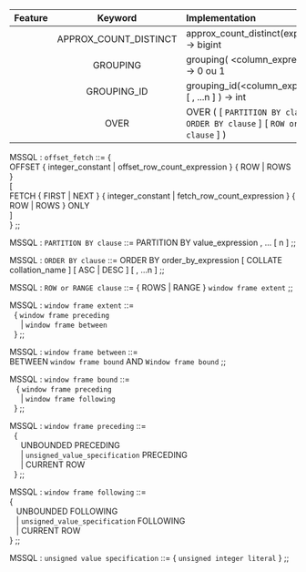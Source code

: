 

| Feature | Keyword | Implementation | MSSQL | Oracle | PGSQL | MySql | MariaDb |
| :---: | :---: | :--- | :---: | :---: | :---: | :---: | :---: |
|   | APPROX_COUNT_DISTINCT | approx_count_distinct(expression) -> bigint  | 2019 |  |  |  |  |
|   | GROUPING | grouping( <column_expression> ) -> 0 ou 1 | 2000 |
|   | GROUPING_ID | grouping_id(<column_expression> [ , ...n ] ) -> int | 2000 |
|   | OVER | OVER ( [ `PARTITION BY clause` ] [ `ORDER BY clause` ] [ `ROW or RANGE clause` ] ) | 2000 |







MSSQL : `offset_fetch` ::= {\
    OFFSET { integer_constant | offset_row_count_expression } { ROW | ROWS } \
    [ \
      FETCH { FIRST | NEXT } { integer_constant | fetch_row_count_expression } { ROW | ROWS } ONLY \
    ] \
} ;;

MSSQL : `PARTITION BY clause` ::= PARTITION BY value_expression , ... [ n ] ;;

MSSQL : `ORDER BY clause` ::= ORDER BY order_by_expression [ COLLATE collation_name ] [ ASC | DESC ] [ , ...n ] ;;

MSSQL : `ROW or RANGE clause` ::=  { ROWS | RANGE } `window frame extent` ;;

MSSQL : `window frame extent` ::=  \
$~~${   `window frame preceding` \
$~~~~$  | `window frame between` \
$~~$} ;;

MSSQL : `window frame between` ::= \
  BETWEEN `window frame bound` AND `Window frame bound` ;;

MSSQL : `window frame bound` ::= \
$~~$ {   `window frame preceding` \
$~~~~$  | `window frame following` \
$~~$} ;;

MSSQL : `window frame preceding` ::= \
$~~${\
$~~~~$    UNBOUNDED PRECEDING\
$~~~~$ | `unsigned_value_specification` PRECEDING\
$~~~~$ | CURRENT ROW\
$~~$} ;;

MSSQL : `window frame following` ::=\
{\
$~~$    UNBOUNDED FOLLOWING\
$~~$  | `unsigned_value_specification` FOLLOWING\
$~~$  | CURRENT ROW\
} ;;

MSSQL : `unsigned value specification` ::= {  `unsigned integer literal` } ;;
